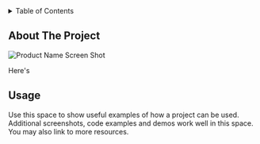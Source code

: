 <!-- TABLE OF CONTENTS -->
<details>
  <summary>Table of Contents</summary>
  <ol>
    <li><a href="#about-the-project">Counter</a></li>
    <li><a href="#usage">Utilizzo</a></li>
  </ol>
</details>



<!-- ABOUT THE PROJECT -->
## About The Project

![Product Name Screen Shot](https://github.com/ElisabettaNale/javascript_practice/img/screenshot.png)

Here's


<!-- USAGE EXAMPLES -->
## Usage

Use this space to show useful examples of how a project can be used. Additional screenshots, code examples and demos work well in this space. You may also link to more resources.

